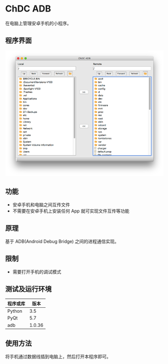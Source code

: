 # ChDC ADB

在电脑上管理安卓手机的小程序。

## 程序界面

![](Screenshots/1.png)

## 功能

* 安卓手机和电脑之间互传文件
* 不需要在安卓手机上安装任何 App 就可实现文件互传等功能

## 原理

基于 ADB(Android Debug Bridge) 之间的进程通信实现。

## 限制

* 需要打开手机的调试模式

## 测试及运行环境

| 程序或库   | 版本     |
| ------ | ------ |
| Python | 3.5    |
| PyQt   | 5.7    |
| adb    | 1.0.36 |

## 使用方法

将手机通过数据线插到电脑上，然后打开本程序即可。